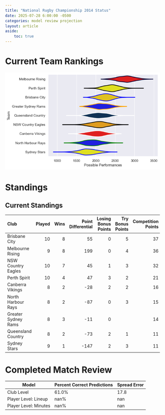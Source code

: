 ```yaml
---  
title: "National Rugby Championship 2014 Status"  
date: 2025-07-28 6:00:00 -0500  
categories: model review projection  
layout: article  
aside:  
    toc: true  
---
```

# Current Team Rankings


![Club Rankings](plots/rankings_National_Rugby_Championship_2014.png)
# Standings

## Current Standings


| Club                |   Played |   Wins |   Point Differential |   Losing Bonus Points |   Try Bonus Points |   Competition Points |
|:--------------------|---------:|-------:|---------------------:|----------------------:|-------------------:|---------------------:|
| Brisbane City       |       10 |      8 |                   55 |                     0 |                  5 |                   37 |
| Melbourne Rising    |        9 |      8 |                  199 |                     0 |                  4 |                   36 |
| NSW Country Eagles  |       10 |      7 |                   45 |                     1 |                  3 |                   32 |
| Perth Spirit        |       10 |      4 |                   47 |                     3 |                  2 |                   21 |
| Canberra Vikings    |        8 |      2 |                  -28 |                     2 |                  2 |                   16 |
| North Harbour Rays  |        8 |      2 |                  -87 |                     0 |                  3 |                   15 |
| Greater Sydney Rams |        8 |      3 |                  -11 |                     0 |                    |                   14 |
| Queensland Country  |        8 |      2 |                  -73 |                     2 |                  1 |                   11 |
| Sydney Stars        |        9 |      1 |                 -147 |                     2 |                  3 |                   11 |



# Completed Match Review


| Model | Percent Correct Predictions | Spread Error |
| ------ | ------ | ------ |
| Club Level | 61.0% | 17.8 |
| Player Level: Lineup | nan% | nan |
| Player Level: Minutes | nan% | nan |

